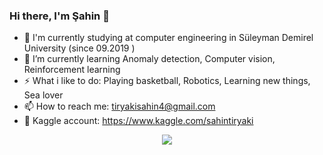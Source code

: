 ### Hi there, I'm Şahin 👋



- 🔭 I'm currently studying at computer engineering in Süleyman Demirel University (since 09.2019 )
- 🌱 I’m currently learning  Anomaly detection, Computer vision, Reinforcement learning
- ⚡ What i like to do: Playing basketball, Robotics, Learning  new things, Sea lover
- 📫 How to reach me: tiryakisahin4@gmail.com
- :blue_book: Kaggle account: https://www.kaggle.com/sahintiryaki
<div style = "width:100%;min-height:150px;text-align:center;">
  <a href= "https://www.linkedin.com/in/sahin-tiryaki-95a76a1b1/"> 
    <img src="https://img.shields.io/badge/LinkedIn-0077B5?style=for-the-badge&logo=linkedin&logoColor=white" />
  </a>

</div>
